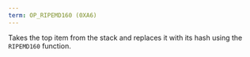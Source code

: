 ```yaml
---
term: OP_RIPEMD160 (0XA6)
---
```


Takes the top item from the stack and replaces it with its hash using the `RIPEMD160` function.


